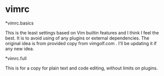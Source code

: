 vimrc
=====

*vimrc.basics

This is the least settings based on Vim builtin features and I think I feel the best. It is to avoid using of any plugins or external dependencies. The original idea is from provided copy from vimgolf.com .
I'll be updating it if any new idea.

*vimrc.full

This is for a copy for plain text and code editing, without limits on plugins.
